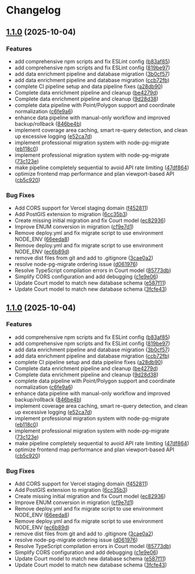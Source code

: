 # Changelog

## [1.1.0](https://github.com/TheSurfingCoder/CourtPulse/compare/backend-v1.0.1...backend-v1.1.0) (2025-10-04)


### Features

* add comprehensive npm scripts and fix ESLint config ([b83af85](https://github.com/TheSurfingCoder/CourtPulse/commit/b83af857702766b3a91dbdc9b883f5820a3fcc54))
* add comprehensive npm scripts and fix ESLint config ([819be97](https://github.com/TheSurfingCoder/CourtPulse/commit/819be97a28d5002f9e90426f020cb0933932ba24))
* add data enrichment pipeline and database migration ([3b0cf57](https://github.com/TheSurfingCoder/CourtPulse/commit/3b0cf57c848ae1f8d168834116d709e2f1ee42a3))
* add data enrichment pipeline and database migration ([ccb72fb](https://github.com/TheSurfingCoder/CourtPulse/commit/ccb72fbdd7726991d119f9d1f13025c0c136cad6))
* complete CI pipeline setup and data pipeline fixes ([a28db90](https://github.com/TheSurfingCoder/CourtPulse/commit/a28db905e2bdbde7b3335cd3e5b0d3fae86ab6e2))
* Complete data enrichment pipeline and cleanup ([be4279d](https://github.com/TheSurfingCoder/CourtPulse/commit/be4279d55c5dcc0d58a538161ab434b0e3bbd300))
* Complete data enrichment pipeline and cleanup ([9d28d38](https://github.com/TheSurfingCoder/CourtPulse/commit/9d28d38fda4f08726e9bd16292e8e79fb867c650))
* complete data pipeline with Point/Polygon support and coordinate normalization ([c6fe9a6](https://github.com/TheSurfingCoder/CourtPulse/commit/c6fe9a6f353e3a6d0f40938eecea57633ab6d52f))
* enhance data pipeline with manual-only workflow and improved backup/rollback ([846be4b](https://github.com/TheSurfingCoder/CourtPulse/commit/846be4bffa73f3e0284d26cb4101d411202d01ac))
* implement coverage area caching, smart re-query detection, and clean up excessive logging ([e52ca7d](https://github.com/TheSurfingCoder/CourtPulse/commit/e52ca7d765a195d7edba1c3cac217820ce540bf9))
* implement professional migration system with node-pg-migrate ([eb118c0](https://github.com/TheSurfingCoder/CourtPulse/commit/eb118c09db74c21fe3e1b2ff02eeb45a380095be))
* implement professional migration system with node-pg-migrate ([73c123e](https://github.com/TheSurfingCoder/CourtPulse/commit/73c123e2f825a6619bb438da752ded072df7ae84))
* make pipeline completely sequential to avoid API rate limiting ([47df864](https://github.com/TheSurfingCoder/CourtPulse/commit/47df86459cf223285c1925ec9a4a4bfe38c2246c))
* optimize frontend map performance and plan viewport-based API ([cb5c920](https://github.com/TheSurfingCoder/CourtPulse/commit/cb5c92081cc3e16191afd402110a2c6ebdd2bf95))


### Bug Fixes

* Add CORS support for Vercel staging domain ([f452811](https://github.com/TheSurfingCoder/CourtPulse/commit/f4528115ac43de4d74cc10d441bf2763e0886be2))
* Add PostGIS extension to migration ([6cc35b3](https://github.com/TheSurfingCoder/CourtPulse/commit/6cc35b36d826198f4dc1c0286c9a4797ba002d01))
* Create missing initial migration and fix Court model ([ec82936](https://github.com/TheSurfingCoder/CourtPulse/commit/ec82936ba90e46e1e7715a1ca8d34625d2a54d74))
* Improve ENUM conversion in migration ([cf9e7d1](https://github.com/TheSurfingCoder/CourtPulse/commit/cf9e7d1dce5265f9b567d03fb1e9e7574a2b28ab))
* Remove deploy.yml and fix migrate script to use environment NODE_ENV ([66eeda8](https://github.com/TheSurfingCoder/CourtPulse/commit/66eeda806f6332801f6d0208cc3406a0ba06d3b8))
* Remove deploy.yml and fix migrate script to use environment NODE_ENV ([ec6b89d](https://github.com/TheSurfingCoder/CourtPulse/commit/ec6b89df98ca01253b9185901ddaa19520e96751))
* remove dist files from git and add to .gitignore ([3cae0a2](https://github.com/TheSurfingCoder/CourtPulse/commit/3cae0a27424906885b89c2910c4db46a9e53df97))
* resolve node-pg-migrate ordering issue ([d061976](https://github.com/TheSurfingCoder/CourtPulse/commit/d061976643fcc672cb210b7330a495caf7006c5a))
* Resolve TypeScript compilation errors in Court model ([85773db](https://github.com/TheSurfingCoder/CourtPulse/commit/85773dbf83cb68e025ac6c3c1162091ec22ebca0))
* Simplify CORS configuration and add debugging ([c1e9e06](https://github.com/TheSurfingCoder/CourtPulse/commit/c1e9e06d646d94d0be3a9acda0f9c13637e97a67))
* Update Court model to match new database schema ([e587f11](https://github.com/TheSurfingCoder/CourtPulse/commit/e587f11a9fd38f709435fc9d29da0ecf5ced90a2))
* Update Court model to match new database schema ([3fcfe43](https://github.com/TheSurfingCoder/CourtPulse/commit/3fcfe43c21d546a3ea6cac07f9769e95bf96237b))

## [1.1.0](https://github.com/TheSurfingCoder/CourtPulse/compare/backend-v1.0.1...backend-v1.1.0) (2025-10-04)


### Features

* add comprehensive npm scripts and fix ESLint config ([b83af85](https://github.com/TheSurfingCoder/CourtPulse/commit/b83af857702766b3a91dbdc9b883f5820a3fcc54))
* add comprehensive npm scripts and fix ESLint config ([819be97](https://github.com/TheSurfingCoder/CourtPulse/commit/819be97a28d5002f9e90426f020cb0933932ba24))
* add data enrichment pipeline and database migration ([3b0cf57](https://github.com/TheSurfingCoder/CourtPulse/commit/3b0cf57c848ae1f8d168834116d709e2f1ee42a3))
* add data enrichment pipeline and database migration ([ccb72fb](https://github.com/TheSurfingCoder/CourtPulse/commit/ccb72fbdd7726991d119f9d1f13025c0c136cad6))
* complete CI pipeline setup and data pipeline fixes ([a28db90](https://github.com/TheSurfingCoder/CourtPulse/commit/a28db905e2bdbde7b3335cd3e5b0d3fae86ab6e2))
* Complete data enrichment pipeline and cleanup ([be4279d](https://github.com/TheSurfingCoder/CourtPulse/commit/be4279d55c5dcc0d58a538161ab434b0e3bbd300))
* Complete data enrichment pipeline and cleanup ([9d28d38](https://github.com/TheSurfingCoder/CourtPulse/commit/9d28d38fda4f08726e9bd16292e8e79fb867c650))
* complete data pipeline with Point/Polygon support and coordinate normalization ([c6fe9a6](https://github.com/TheSurfingCoder/CourtPulse/commit/c6fe9a6f353e3a6d0f40938eecea57633ab6d52f))
* enhance data pipeline with manual-only workflow and improved backup/rollback ([846be4b](https://github.com/TheSurfingCoder/CourtPulse/commit/846be4bffa73f3e0284d26cb4101d411202d01ac))
* implement coverage area caching, smart re-query detection, and clean up excessive logging ([e52ca7d](https://github.com/TheSurfingCoder/CourtPulse/commit/e52ca7d765a195d7edba1c3cac217820ce540bf9))
* implement professional migration system with node-pg-migrate ([eb118c0](https://github.com/TheSurfingCoder/CourtPulse/commit/eb118c09db74c21fe3e1b2ff02eeb45a380095be))
* implement professional migration system with node-pg-migrate ([73c123e](https://github.com/TheSurfingCoder/CourtPulse/commit/73c123e2f825a6619bb438da752ded072df7ae84))
* make pipeline completely sequential to avoid API rate limiting ([47df864](https://github.com/TheSurfingCoder/CourtPulse/commit/47df86459cf223285c1925ec9a4a4bfe38c2246c))
* optimize frontend map performance and plan viewport-based API ([cb5c920](https://github.com/TheSurfingCoder/CourtPulse/commit/cb5c92081cc3e16191afd402110a2c6ebdd2bf95))


### Bug Fixes

* Add CORS support for Vercel staging domain ([f452811](https://github.com/TheSurfingCoder/CourtPulse/commit/f4528115ac43de4d74cc10d441bf2763e0886be2))
* Add PostGIS extension to migration ([6cc35b3](https://github.com/TheSurfingCoder/CourtPulse/commit/6cc35b36d826198f4dc1c0286c9a4797ba002d01))
* Create missing initial migration and fix Court model ([ec82936](https://github.com/TheSurfingCoder/CourtPulse/commit/ec82936ba90e46e1e7715a1ca8d34625d2a54d74))
* Improve ENUM conversion in migration ([cf9e7d1](https://github.com/TheSurfingCoder/CourtPulse/commit/cf9e7d1dce5265f9b567d03fb1e9e7574a2b28ab))
* Remove deploy.yml and fix migrate script to use environment NODE_ENV ([66eeda8](https://github.com/TheSurfingCoder/CourtPulse/commit/66eeda806f6332801f6d0208cc3406a0ba06d3b8))
* Remove deploy.yml and fix migrate script to use environment NODE_ENV ([ec6b89d](https://github.com/TheSurfingCoder/CourtPulse/commit/ec6b89df98ca01253b9185901ddaa19520e96751))
* remove dist files from git and add to .gitignore ([3cae0a2](https://github.com/TheSurfingCoder/CourtPulse/commit/3cae0a27424906885b89c2910c4db46a9e53df97))
* resolve node-pg-migrate ordering issue ([d061976](https://github.com/TheSurfingCoder/CourtPulse/commit/d061976643fcc672cb210b7330a495caf7006c5a))
* Resolve TypeScript compilation errors in Court model ([85773db](https://github.com/TheSurfingCoder/CourtPulse/commit/85773dbf83cb68e025ac6c3c1162091ec22ebca0))
* Simplify CORS configuration and add debugging ([c1e9e06](https://github.com/TheSurfingCoder/CourtPulse/commit/c1e9e06d646d94d0be3a9acda0f9c13637e97a67))
* Update Court model to match new database schema ([e587f11](https://github.com/TheSurfingCoder/CourtPulse/commit/e587f11a9fd38f709435fc9d29da0ecf5ced90a2))
* Update Court model to match new database schema ([3fcfe43](https://github.com/TheSurfingCoder/CourtPulse/commit/3fcfe43c21d546a3ea6cac07f9769e95bf96237b))
